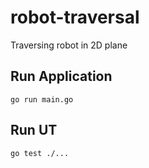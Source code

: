 # robot-traversal
Traversing robot in 2D plane

## Run Application
```go run main.go```

## Run UT
```go test ./...```

